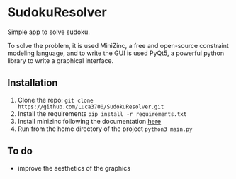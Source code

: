 # SudokuResolver
Simple app to solve sudoku.

To solve the problem, it is used MiniZinc, a free and open-source constraint modeling language, and to write the GUI is used PyQt5, a powerful python library to write a graphical interface.

## Installation
1. Clone the repo:
`git clone https://github.com/Luca3700/SudokuResolver.git`
2. Install the requirements 
`pip install -r requirements.txt`
3. Install minizinc following the documentation [here](https://www.minizinc.org/software.html)
4. Run from the home directory of the project
`python3 main.py` 

## To do
* improve the aesthetics of the graphics